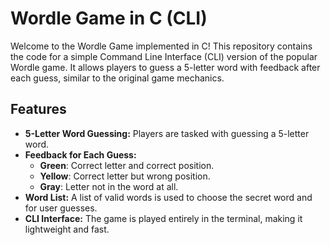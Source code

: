 # Wordle Game in C (CLI)

Welcome to the Wordle Game implemented in C! This repository contains the code for a simple Command Line Interface (CLI) version of the popular Wordle game. It allows players to guess a 5-letter word with feedback after each guess, similar to the original game mechanics.

## Features

- **5-Letter Word Guessing:** Players are tasked with guessing a 5-letter word.
- **Feedback for Each Guess:**
  - **Green**: Correct letter and correct position.
  - **Yellow**: Correct letter but wrong position.
  - **Gray**: Letter not in the word at all.
- **Word List:** A list of valid words is used to choose the secret word and for user guesses.
- **CLI Interface:** The game is played entirely in the terminal, making it lightweight and fast.
